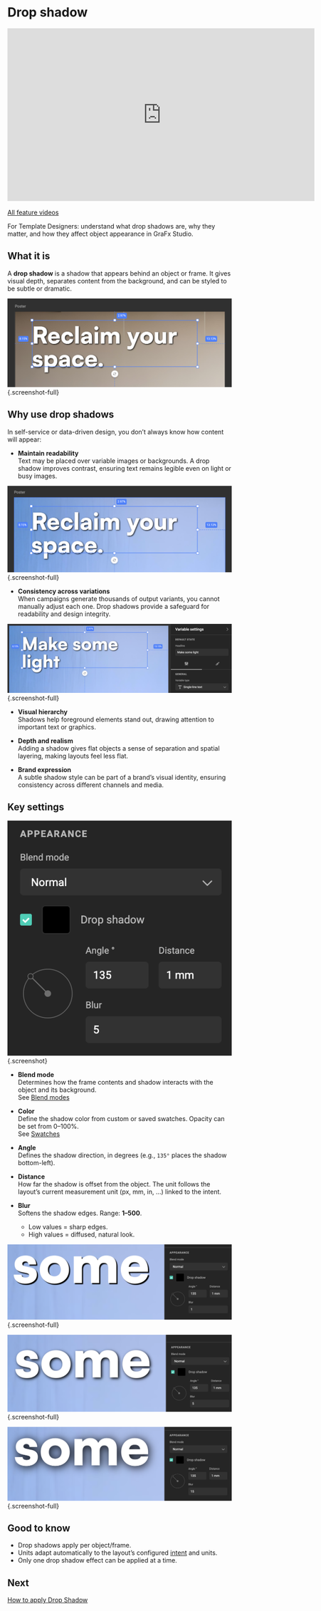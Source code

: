 # Drop shadow

<iframe width="690" height="388" src="https://www.youtube.com/embed/yswpGtM8EfE?si=P5EbBi7UVlXgHcXo&controls=1&mute=1&showinfo=0&rel=0&autoplay=0&loop=1" title="YouTube video player" frameborder="0" allow="accelerometer; autoplay; clipboard-write; encrypted-media; gyroscope; picture-in-picture; web-share" referrerpolicy="strict-origin-when-cross-origin" allowfullscreen></iframe>

[All feature videos](https://www.youtube.com/playlist?list=PLLHtQ1R6R-B_m7XAVySM9OjbbUscsgBOH)

For Template Designers: understand what drop shadows are, why they matter, and how they affect object appearance in GraFx Studio.

## What it is

A **drop shadow** is a shadow that appears behind an object or frame. It gives visual depth, separates content from the background, and can be styled to be subtle or dramatic.

![Drop shadow applied](ds1.png){.screenshot-full}

## Why use drop shadows

In self-service or data-driven design, you don’t always know how content will appear:

- **Maintain readability**  
  Text may be placed over variable images or backgrounds. A drop shadow improves contrast, ensuring text remains legible even on light or busy images.  

![Drop shadow over different image](ds2.png){.screenshot-full}

- **Consistency across variations**  
  When campaigns generate thousands of output variants, you cannot manually adjust each one. Drop shadows provide a safeguard for readability and design integrity.  

![Variable text with Drop Shadow](ds3.png){.screenshot-full}

- **Visual hierarchy**  
  Shadows help foreground elements stand out, drawing attention to important text or graphics.  

- **Depth and realism**  
  Adding a shadow gives flat objects a sense of separation and spatial layering, making layouts feel less flat.  

- **Brand expression**  
  A subtle shadow style can be part of a brand’s visual identity, ensuring consistency across different channels and media.  

## Key settings

![Drop Shadow Settings](ds4.png){.screenshot}

- **Blend mode**  
  Determines how the frame contents and shadow interacts with the object and its background.  
  See [Blend modes](/GraFx-Studio/concepts/blendmodes/)

- **Color**  
  Define the shadow color from custom or saved swatches. Opacity can be set from 0–100%.  
  See [Swatches](/GraFx-Studio/guides/swatches/)

- **Angle**  
  Defines the shadow direction, in degrees (e.g., `135°` places the shadow bottom-left).

- **Distance**  
  How far the shadow is offset from the object. The unit follows the layout’s current measurement unit (px, mm, in, …) linked to the intent.

- **Blur**  
  Softens the shadow edges. Range: **1–500**.  
  - Low values = sharp edges.  
  - High values = diffused, natural look.
  
![No Blur](blur1.png){.screenshot-full}

![Blur 5](blur5.png){.screenshot-full}

![No Blur 15](blur15.png){.screenshot-full}

## Good to know

- Drop shadows apply per object/frame.  
- Units adapt automatically to the layout’s configured [intent](/GraFx-Studio/concepts/layout-intent/) and units.  
- Only one drop shadow effect can be applied at a time.

## Next

[How to apply Drop Shadow](/GraFx-Studio/guides/drop-shadow/)